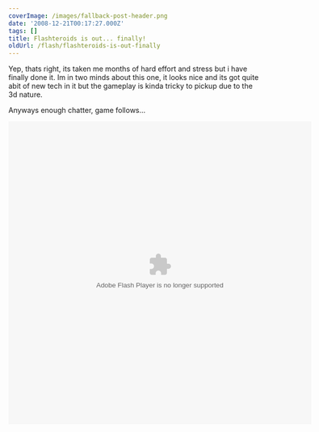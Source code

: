 ```yaml
---
coverImage: /images/fallback-post-header.png
date: '2008-12-21T00:17:27.000Z'
tags: []
title: Flashteroids is out... finally!
oldUrl: /flash/flashteroids-is-out-finally
---
```


Yep, thats right, its taken me months of hard effort and stress but i have finally done it. Im in two minds about this one, it looks nice and its got quite abit of new tech in it but the gameplay is kinda tricky to pickup due to the 3d nature.

<!-- more -->

Anyways enough chatter, game follows...

<object width="600" height="600" data="https://www.mikecann.co.uk/projects/flashteroids/Flashteroids3D.swf" type="application/x-shockwave-flash"><param name="name" value="Flashteroids3D" /><param name="src" value="https://www.mikecann.co.uk/projects/flashteroids/Flashteroids3D.swf" /><param name="bgcolor" value="#ffffff" /></object>
